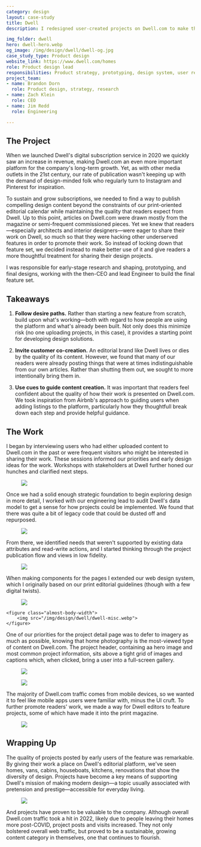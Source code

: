 ```yaml
---
category: design
layout: case-study
title: Dwell
description: I redesigned user-created projects on Dwell.com to make the site a go-to design resource in the social media age

img_folder: dwell
hero: dwell-hero.webp
og_image: /img/design/dwell/dwell-og.jpg
case_study_type: Product design
website_link: https://www.dwell.com/homes
role: Product design lead
responsibilities: Product strategy, prototyping, design system, user research
project_team:
- name: Brandon Dorn
  role: Product design, strategy, research
- name: Zach Klein
  role: CEO
- name: Jim Redd
  role: Engineering

---
```


<h2>The Project</h2>

When we launched Dwell's digital subscription service in 2020 we quickly saw an increase in revenue, making Dwell.com an even more important platform for the company's long-term growth. Yet, as with other media outlets in the 21st century, our rate of publication wasn't keeping up with the demand of design-minded folk who regularly turn to Instagram and Pinterest for inspiration.

To sustain and grow subscriptions, we needed to find a way to publish compelling design content beyond the constraints of our print-oriented editorial calendar while maintaining the quality that readers expect from Dwell. Up to this point, articles on Dwell.com were drawn mostly from the magazine or semi-frequent commissioned pieces. Yet we knew that readers—especially architects and interior designers—were eager to share their work on Dwell, so much so that they were hacking other underserved features in order to promote their work. So instead of locking down that feature set, we decided instead to make better use of it and give readers a more thoughtful treatment for sharing their design projects.

I was responsible for early-stage research and shaping, prototyping, and final designs, working with the then-CEO and lead Engineer to build the final feature set.



<div class="what-i-learned">
	<h2>Takeaways</h2>
	<ol class="learned-things">
		<li><p><b>Follow desire paths.</b> Rather than starting a new feature from scratch, build upon what's working—both with regard to how people are using the platform and what's already been built. Not only does this minimize risk (no one uploading projects, in this case), it provides a starting point for developing design solutions.</p></li>
		<li><p><b>Invite customer co-creation.</b> An editorial brand like Dwell lives or dies by the quality of its content. However, we found that many of our readers were already posting things that were at times indistinguishable from our own articles. Rather than shutting them out, we sought to more intentionally bring them in.</p></li>
		<li><p><b>Use cues to guide content creation.</b> It was important that readers feel confident about the quality of how their work is presented on Dwell.com. We took inspiration from Airbnb's approach to guiding users when adding listings to the platform, particularly how they thoughtfull break down each step and provide helpful guidance.</p></li>
	</ol>
</div>

<h2>The Work</h2>

I began by interviewing users who had either uploaded content to Dwell.com in the past or were frequent visitors who might be interested in sharing their work. These sessions informed our priorities and early design ideas for the work. Workshops with stakeholders at Dwell further honed our hunches and clarified next steps.

<figure class="almost-body-width">
	<img src="/img/design/dwell/dwell-slides.webp">
</figure>

Once we had a solid enough strategic foundation to begin exploring design in more detail, I worked with our engineering lead to audit Dwell's data model to get a sense for how projects could be implemented. We found that there was quite a bit of legacy code that could be dusted off and repurposed.

<figure class="almost-body-width">
	<img src="/img/design/dwell/dwell-data-model.webp">
</figure>

From there, we identified needs that weren't supported by existing data attributes and read-write actions, and I started thinking through the project publication flow and views in low fidelity.

<figure class="full-width">
	<img src="/img/design/dwell/dwell-wires.webp">
</figure>

When making components for the pages I extended our web design system, which I originally based on our print editorial guidelines (though with a few digital twists).

<div class="two-up-container">
	<figure>
		<img src="/img/design/dwell/dwell-system.webp">
	</figure>

	<figure class="almost-body-width">
		<img src="/img/design/dwell/dwell-misc.webp">
	</figure>
</div>

One of our priorities for the project detail page was to defer to imagery as much as possible, knowing that home photography is the most-viewed type of content on Dwell.com. The project header, containing aa hero image and most common project information, sits above a tight grid of images and captions which, when clicked, bring a user into a full-screen gallery.

<figure>
	<img src="/img/design/dwell/dwell-project-detail-desktop.webp">
</figure>

<figure class="content-width">
	<img src="/img/design/dwell/dwell-project-detail-mobile.webp">
</figure>

The majority of Dwell.com traffic comes from mobile devices, so we wanted it to feel like mobile apps users were familiar with, minus the UI cruft. To further promote readers' work, we made a way for Dwell editors to feature projects, some of which have made it into the print magazine.

<figure>
	<img src="/img/design/dwell/dwell-projects-index.webp">
</figure>

<h2>Wrapping Up</h2>

The quality of projects posted by early users of the feature was remarkable. By giving their work a place on Dwell's editorial platform, we've seen homes, vans, cabins, houseboats, kitchens, renovations that show the diversity of design. Projects have become a key means of supporting Dwell's mission of making modern design—a topic usually associated with pretension and prestige—accessible for everyday living.

<figure class="almost-body-width">
	<img src="/img/design/dwell/dwell-project-examples.webp">
</figure>

And projects have proven to be valuable to the company. Although overall Dwell.com traffic took a hit in 2022, likely due to people leaving their homes more post-COVID, project posts and visits increased. They not only bolstered overall web traffic, but proved to be a sustainable, growing content category in themselves, one that continues to flourish.